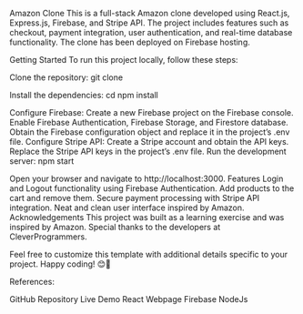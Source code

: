 Amazon Clone
This is a full-stack Amazon clone developed using React.js, Express.js, Firebase, and Stripe API. The project includes features such as checkout, payment integration, user authentication, and real-time database functionality. The clone has been deployed on Firebase hosting.

Getting Started
To run this project locally, follow these steps:

Clone the repository:
git clone <repository-url>

Install the dependencies:
cd <repository-folder>
npm install

Configure Firebase:
Create a new Firebase project on the Firebase console.
Enable Firebase Authentication, Firebase Storage, and Firestore database.
Obtain the Firebase configuration object and replace it in the project’s .env file.
Configure Stripe API:
Create a Stripe account and obtain the API keys.
Replace the Stripe API keys in the project’s .env file.
Run the development server:
npm start

Open your browser and navigate to http://localhost:3000.
Features
Login and Logout functionality using Firebase Authentication.
Add products to the cart and remove them.
Secure payment processing with Stripe API integration.
Neat and clean user interface inspired by Amazon.
Acknowledgements
This project was built as a learning exercise and was inspired by Amazon. Special thanks to the developers at CleverProgrammers.

Feel free to customize this template with additional details specific to your project. Happy coding! 😊🚀

References:

GitHub Repository
Live Demo
React Webpage
Firebase
NodeJs

